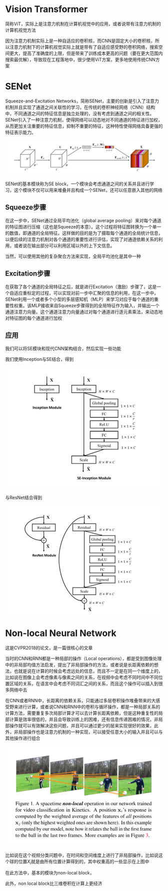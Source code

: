 # Vision Transformer

简称ViT，实际上是注意力机制在计算机视觉中的应用，或者说带有注意力机制的计算机视觉方法

因为注意力机制实际上是一种自适应的卷积核，而CNN是固定大小的卷积核，所以注意力机制下的计算机视觉实际上就是带有了自适应感受野的卷积网络，搜索空间更大，提高了准确度的上限，但是带来了训练成本更高的问题（要在更大范围内搜索最优解），导致现在工程落地中，很少使用ViT方案，更多地使用传统CNN方案

# SENet

Squeeze-and-Excitation Networks，简称SENet，主要的创新是引入了注意力机制并且实现了通道之间关联性的学习，在传统的卷积神经网络（CNN）结构中，不同通道之间的特征信息是独立处理的，没有考虑到通道之间的相关性。SENet引入了一种注意力机制，使得网络可以动态地对不同通道的特征进行加权，从而更加关注重要的特征信息，抑制不重要的特征，这种特性使得网络具备更强的特征表示能力。

![SENet_1](.\assets\SENet_1.png)

SENet的基本模块称为SE block，一个模块会考虑通道之间的关系并且进行学习，这个模块不仅可以用来堆叠并且构成一个SENet，还可以任意嵌入其他的网络

## Squeeze步骤

在这一步中，SENet通过全局平均池化（global average pooling）来对每个通道的特征图进行压缩（这也是Squeeze的本意）。这个过程将特征图转换为一个单一的数值，即通道的全局特征。这样做的目的是为了摄取每个通道的全局统计信息，以便后续的注意力机制对各个通道的重要性进行评估，实现了对通道依赖关系的利用，或者说在输出部分可以利用区域以外的上下文信息。

当然，可以使用其他的复杂聚合方法来实现，全局平均池化是其中一种

## Excitation步骤

在获取了各个通道的全局特征之后，就是进行Excitation（激励）步骤了，这是一个自适应重标定的过程，可以实现对前一步中汇聚的信息的利用，在这一步中，SENet利用一个或者多个小型的多层感知机（MLP）来学习对应于每个通道的重要性权重。该MLP接收来自Squeeze步骤得到的全局特征作为输入，并输出一个通道注意力向量。这个通道注意力向量通过对每个通道进行逐元素乘法，来动态地对特征图的每个通道进行加权

## 应用

我们可以将SE模块和现代CNN架构结合，然后实现一些功能

我们使用Inception与SE结合，得到

![SENet_2](.\assets\SENet_2.png)

与ResNet结合得到

![SENet_3](.\assets\SENet_3.png)

# Non-local Neural Network

这是CVPR2018的论文，是一篇很核心的文章

当时的CNN和RNN都是一种局部的操作（Local operations），都是受到图像处理中的非局部均值方法启发，提出了非局部操作的方法，或者说是长距离依赖的想法，也就是说在计算的时候会考虑远处的信息，而且不一定是在同一个维度上的，比如说在图像上会考虑像素与像素之间的关系，在视频中会考虑不同时间中不同位置区域的关系，在语言中会考虑不同词汇之间的关系，而且这个操作可以插入到很多网络中去

在CNN或者RNN中，长距离的依赖关系，只能通过多层卷积操作堆叠带来的大感受野来进行计算，或者说CNN和RNN中的卷积与循环操作，都是一种局部关系的计算方法，需要重复多次局部计算才可以去计算长距离依赖，但是这种重复性的局部计算是效率很低的，并且会导致训练上的困难，还有信息传递困难的情况，非局部操作就可以有效解决这些问题，并且可以通过更少的层来实现很好的效果，此外，非局部操作也是注意力机制的一种实现，可以接受任意大小的输入并且可以与其他操作进行组合

![Non_local_Neural_Network_1](.\assets\Non_local_Neural_Network_1.png)

比如说在这个视频分类问题中，在时间和空间维度上进行了非局部操作，比如说这个球的位置$X_i$就是由所有位置计算得到的，其中权重高的一些显示在上图中

在此方法中，基本的模块为non-local block，

此外，non local block比三维卷积在计算上更经济
